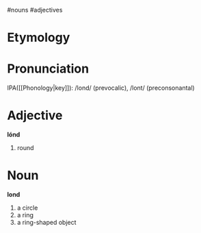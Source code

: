 #nouns #adjectives 
# Etymology
# Pronunciation
IPA([[Phonology|key]]): /lond/ (prevocalic), /lont/ (preconsonantal)
# Adjective
**lónd**
1. round
# Noun
**lond**
1. a circle
2. a ring
3. a ring-shaped object